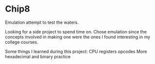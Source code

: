 # Chip8
Emulation attempt to test the waters.

Looking for a side project to spend time on. Chose emulation since the concepts involved in making one
were the ones I found interesting in my college courses.

Some things I learned during this project:
  CPU registers
  opcodes
  More hexadecimal and binary practice
  
